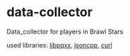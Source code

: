 # data-collector
Data_collector for players in Brawl Stars

used libraries: [libpqxx](http://pqxx.org/development/libpqxx/), [jsoncpp](https://github.com/open-source-parsers/jsoncpp), [curl](https://github.com/curl/curl)
